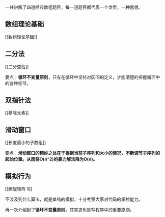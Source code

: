 一共讲解了四道经典数组题目，每一道题目都代表一个类型，一种思想。


## 数组理论基础

[[数组理论基础]]

## 二分法

[[二分查找]]

要点：**循环不变量原则**，只有在循环中坚持对区间的定义，才能清楚的把握循环中的各种细节。

## 双指针法

[[移除元素]]

## 滑动窗口

[[长度最小的子数组]]

要点：**滑动窗口的精妙之处在于根据当前子序列和大小的情况，不断调节子序列的起始位置。从而将O(n^2)的暴力解法降为O(n)。**

## 模拟行为

[[螺旋矩阵 Ⅱ]]

不涉及到什么算法，就是单纯的模拟，十分考察大家对代码的掌控能力。

再一次介绍到了**循环不变量原则**，其实这也是写程序中的重要原则。
